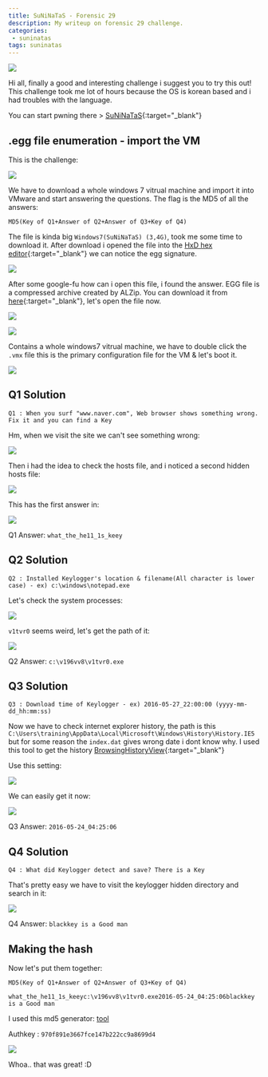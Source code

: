 ```yaml
---
title: SuNiNaTaS - Forensic 29
description: My writeup on forensic 29 challenge.
categories:
 - suninatas
tags: suninatas
---
```


![](https://i1.daumcdn.net/thumb/C264x200/?fname=https://t1.daumcdn.net/cfile/tistory/99DE7733599504E81D)

Hi all, finally a good and interesting challenge i suggest you to try this out! This challenge took me lot of hours because the OS is korean based and i had troubles with the language.

You can start pwning there > [SuNiNaTaS](http://suninatas.com/){:target="_blank"}

## .egg file enumeration - import the VM

This is the challenge:

![](https://i.imgur.com/0JT2wmF.png)

We have to download a whole windows 7 vitrual machine and import it into VMware and start answering the questions. The flag is the MD5 of all the answers: 

`MD5(Key of Q1+Answer of Q2+Answer of Q3+Key of Q4)`

The file is kinda big `Windows7(SuNiNaTaS) (3,4G)`, took me some time to download it. After download i opened the file into the [HxD hex editor](https://mh-nexus.de/en/hxd/){:target="_blank"} we can notice the egg signature.

![](https://i.imgur.com/ti8lUdg.png)

After some google-fu how can i open this file, i found the answer. EGG file is a compressed archive created by ALZip. You can download it from [here](https://download.cnet.com/ALZip/3000-2250_4-10326198.html){:target="_blank"}, let's open the file now.

![](https://i.imgur.com/3DSB6DR.png)

![](https://i.imgur.com/DhpRKPo.png)

Contains a whole windows7 vitrual machine, we have to double click the `.vmx` file this is the primary configuration file for the VM & let's boot it.

![](https://i.imgur.com/5NyYqNm.png)

## Q1 Solution

`Q1 : When you surf "www.naver.com", Web browser shows something wrong. Fix it and you can find a Key`

Hm, when we visit the site we can't see something wrong:

![](https://i.imgur.com/pWGgkzD.png)

Then i had the idea to check the hosts file, and i noticed a second hidden hosts file:

![](https://i.imgur.com/DxnYPM3.png)

This has the first answer in:

![](https://i.imgur.com/VMqqbeq.png)

Q1 Answer: `what_the_he11_1s_keey`

## Q2 Solution

`Q2 : Installed Keylogger's location & filename(All character is lower case) - ex) c:\windows\notepad.exe`

Let's check the system processes:

![](https://i.imgur.com/zO979OX.png)

`v1tvr0` seems weird, let's get the path of it:

![](https://i.imgur.com/Y5DeEtf.png)

Q2 Answer: `c:\v196vv8\v1tvr0.exe`

## Q3 Solution

`Q3 : Download time of Keylogger - ex) 2016-05-27_22:00:00 (yyyy-mm-dd_hh:mm:ss)`

Now we have to check internet explorer history, the path is this `C:\Users\training\AppData\Local\Microsoft\Windows\History\History.IE5` but for some reason the `index.dat` gives wrong date i dont know why. I used this tool to get the history [BrowsingHistoryView](https://www.nirsoft.net/utils/browsing_history_view.html){:target="_blank"}

Use this setting:

![](https://i.imgur.com/rBztN8I.png)

We can easily get it now:

![](https://i.imgur.com/KgPAjMR.png)

Q3 Answer: `2016-05-24_04:25:06`

## Q4 Solution

`Q4 : What did Keylogger detect and save? There is a Key`

That's pretty easy we have to visit the keylogger hidden directory and search in it:

![](https://i.imgur.com/PcIK7p5.png)

Q4 Answer: `blackkey is a Good man`

## Making the hash

Now let's put them together:

`MD5(Key of Q1+Answer of Q2+Answer of Q3+Key of Q4)`

`what_the_he11_1s_keeyc:\v196vv8\v1tvr0.exe2016-05-24_04:25:06blackkey is a Good man` 

I used this md5 generator: [tool](https://www.md5hashgenerator.com/)

Authkey : `970f891e3667fce147b222cc9a8699d4`

![](https://i.imgur.com/ysuNwxK.png)

Whoa.. that was great! :D
